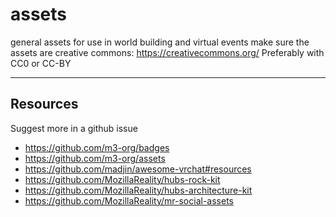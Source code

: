 # assets


general assets for use in world building and virtual events
make sure the assets are creative commons: https://creativecommons.org/
Preferably with CC0 or CC-BY

---

## Resources

Suggest more in a github issue

- https://github.com/m3-org/badges
- https://github.com/m3-org/assets
- https://github.com/madjin/awesome-vrchat#resources
- https://github.com/MozillaReality/hubs-rock-kit
- https://github.com/MozillaReality/hubs-architecture-kit
- https://github.com/MozillaReality/mr-social-assets
